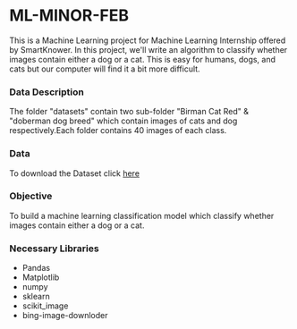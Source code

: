 # ML-MINOR-FEB
This is a Machine Learning project for Machine Learning Internship offered by SmartKnower.
In this project, we'll write an algorithm to classify whether images contain either a dog or a cat.  This is easy for humans, dogs, and cats but our computer will find it a bit more difficult.
### Data Description
The folder "datasets" contain two sub-folder "Birman Cat Red" & "doberman dog breed" which contain images of cats and dog respectively.Each folder contains 40 images of each class.
### Data
To download the Dataset click [here](https://drive.google.com/drive/folders/17nBrUtNeGaF4ib75T-aqw_-DY5JLW9Hg?usp=sharing)
### Objective
To build a machine learning classification model which classify whether images contain either a dog or a cat. 
### Necessary Libraries
- Pandas
- Matplotlib
- numpy
- sklearn
- scikit_image
- bing-image-downloder
